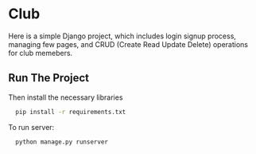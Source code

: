 # Club
Here is a simple Django project, which includes login signup process, managing few pages, and CRUD (Create Read Update Delete) operations for club memebers.



## Run The Project


Then install the necessary libraries

```bash
  pip install -r requirements.txt
```

To run server:
```bash
  python manage.py runserver
```
